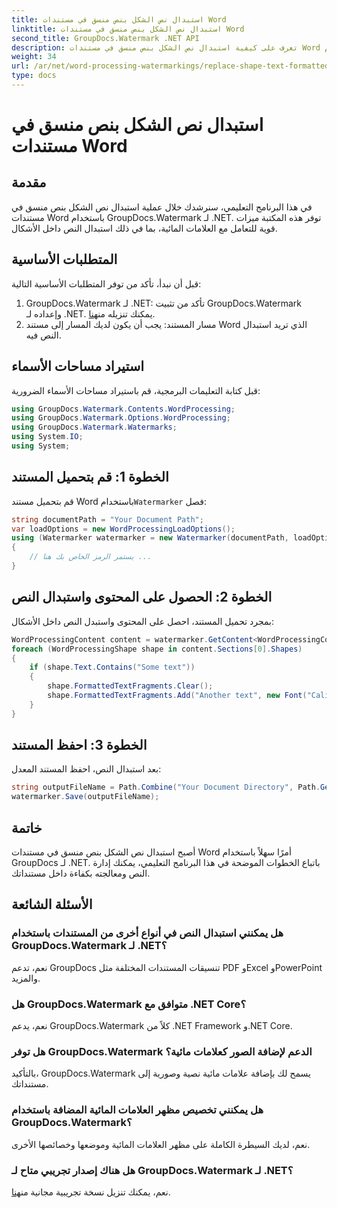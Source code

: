 ```yaml
---
title: استبدال نص الشكل بنص منسق في مستندات Word
linktitle: استبدال نص الشكل بنص منسق في مستندات Word
second_title: GroupDocs.Watermark .NET API
description: تعرف على كيفية استبدال نص الشكل بنص منسق في مستندات Word باستخدام GroupDocs.Watermark لـ .NET. قدرات تحرير المستندات الخاصة بك دون عناء.
weight: 34
url: /ar/net/word-processing-watermarkings/replace-shape-text-formatted-text-word-docs/
type: docs
---
```

# استبدال نص الشكل بنص منسق في مستندات Word

## مقدمة
في هذا البرنامج التعليمي، سنرشدك خلال عملية استبدال نص الشكل بنص منسق في مستندات Word باستخدام GroupDocs.Watermark لـ .NET. توفر هذه المكتبة ميزات قوية للتعامل مع العلامات المائية، بما في ذلك استبدال النص داخل الأشكال.
## المتطلبات الأساسية
قبل أن نبدأ، تأكد من توفر المتطلبات الأساسية التالية:
1.  GroupDocs.Watermark لـ .NET: تأكد من تثبيت GroupDocs.Watermark وإعداده لـ .NET. يمكنك تنزيله من[هنا](https://releases.groupdocs.com/Watermark/net/).
2. مسار المستند: يجب أن يكون لديك المسار إلى مستند Word الذي تريد استبدال النص فيه.

## استيراد مساحات الأسماء
قبل كتابة التعليمات البرمجية، قم باستيراد مساحات الأسماء الضرورية:
```csharp
using GroupDocs.Watermark.Contents.WordProcessing;
using GroupDocs.Watermark.Options.WordProcessing;
using GroupDocs.Watermark.Watermarks;
using System.IO;
using System;
```
## الخطوة 1: قم بتحميل المستند
 قم بتحميل مستند Word باستخدام`Watermarker` فصل:
```csharp
string documentPath = "Your Document Path";
var loadOptions = new WordProcessingLoadOptions();
using (Watermarker watermarker = new Watermarker(documentPath, loadOptions))
{
    // يستمر الرمز الخاص بك هنا ...
}
```
## الخطوة 2: الحصول على المحتوى واستبدال النص
بمجرد تحميل المستند، احصل على المحتوى واستبدل النص داخل الأشكال:
```csharp
WordProcessingContent content = watermarker.GetContent<WordProcessingContent>();
foreach (WordProcessingShape shape in content.Sections[0].Shapes)
{
    if (shape.Text.Contains("Some text"))
    {
        shape.FormattedTextFragments.Clear();
        shape.FormattedTextFragments.Add("Another text", new Font("Calibri", 19, FontStyle.Bold), Color.Red, Color.Aqua);
    }
}
```
## الخطوة 3: احفظ المستند
بعد استبدال النص، احفظ المستند المعدل:
```csharp
string outputFileName = Path.Combine("Your Document Directory", Path.GetFileName(documentPath));
watermarker.Save(outputFileName);
```

## خاتمة
أصبح استبدال نص الشكل بنص منسق في مستندات Word أمرًا سهلاً باستخدام GroupDocs لـ .NET. باتباع الخطوات الموضحة في هذا البرنامج التعليمي، يمكنك إدارة النص ومعالجته بكفاءة داخل مستنداتك.

## الأسئلة الشائعة
### هل يمكنني استبدال النص في أنواع أخرى من المستندات باستخدام GroupDocs.Watermark لـ .NET؟
نعم، تدعم GroupDocs تنسيقات المستندات المختلفة مثل PDF وExcel وPowerPoint والمزيد.
### هل GroupDocs.Watermark متوافق مع .NET Core؟
نعم، يدعم GroupDocs.Watermark كلاً من .NET Framework و.NET Core.
### هل توفر GroupDocs.Watermark الدعم لإضافة الصور كعلامات مائية؟
بالتأكيد، GroupDocs.Watermark يسمح لك بإضافة علامات مائية نصية وصورية إلى مستنداتك.
### هل يمكنني تخصيص مظهر العلامات المائية المضافة باستخدام GroupDocs.Watermark؟
نعم، لديك السيطرة الكاملة على مظهر العلامات المائية وموضعها وخصائصها الأخرى.
### هل هناك إصدار تجريبي متاح لـ GroupDocs.Watermark لـ .NET؟
 نعم، يمكنك تنزيل نسخة تجريبية مجانية من[هنا](https://releases.groupdocs.com/).